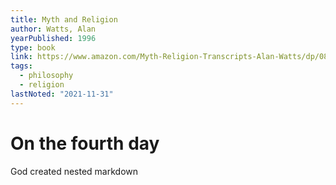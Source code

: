 ```yaml
---
title: Myth and Religion
author: Watts, Alan
yearPublished: 1996
type: book
link: https://www.amazon.com/Myth-Religion-Transcripts-Alan-Watts/dp/080483055X
tags:
  - philosophy
  - religion
lastNoted: "2021-11-31"
---
```


# On the fourth day

God created nested markdown
